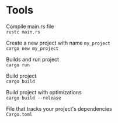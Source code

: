 # Tools
Compile main.rs file  
`rustc main.rs`

Create a new project with name `my_project`  
`cargo new my_project`

Builds and run project  
`cargo run`

Build project  
`cargo build`

Build project with optimizations  
`cargo build --release`

File that tracks your project's dependencies  
`Cargo.toml`